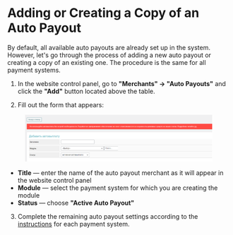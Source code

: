 # Adding or Creating a Copy of an Auto Payout

By default, all available auto payouts are already set up in the system. However, let's go through the process of adding a new auto payout or creating a copy of an existing one. The procedure is the same for all payment systems.

1. In the website control panel, go to **"Merchants" → "Auto Payouts"** and click the **"Add"** button located above the table.

2. Fill out the form that appears:

<figure><img src="../../../.gitbook/assets/image (890).png" alt=""><figcaption></figcaption></figure>

* **Title** — enter the name of the auto payout merchant as it will appear in the website control panel  
* **Module** — select the payment system for which you are creating the module  
* **Status** — choose **"Active Auto Payout"**

3. Complete the remaining auto payout settings according to the [instructions](https://premium.gitbook.io/rukovodstvo-polzovatelya/navigaciya/merchanty-i-avtovyplaty/avtovyplaty) for each payment system.